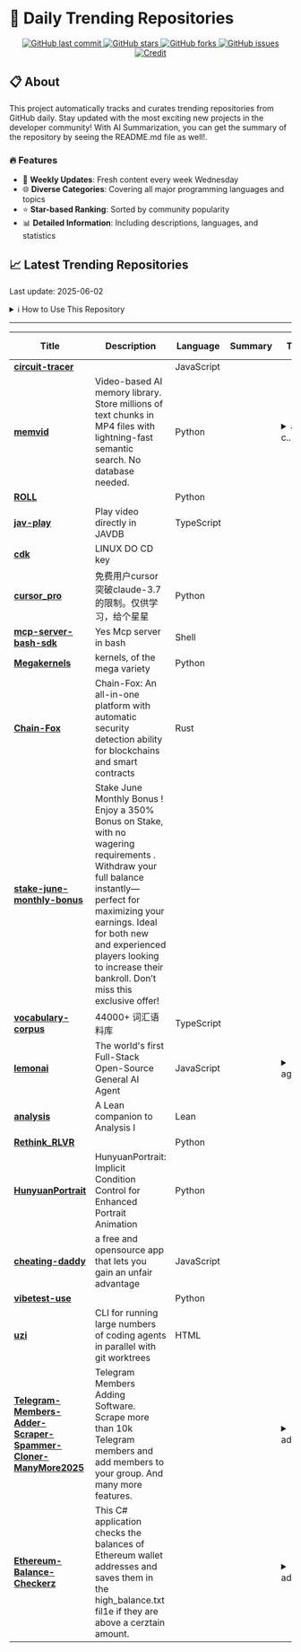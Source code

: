 # 🌟 Daily Trending Repositories

<div align="center">
<a href="https://github.com/marc-ko/daily-trending-repo/commits/main">
    <img src="https://img.shields.io/github/last-commit/marc-ko/daily-trending-repo" alt="GitHub last commit" />
</a>

<a href="https://github.com/marc-ko/daily-trending-repo/stargazers">
    <img src="https://img.shields.io/github/stars/marc-ko/daily-trending-repo" alt="GitHub stars" />
</a>
<a href="https://github.com/marc-ko/daily-trending-repo/network/members">
    <img src="https://img.shields.io/github/forks/marc-ko/daily-trending-repo" alt="GitHub forks" />
</a>
<a href="https://github.com/marc-ko/daily-trending-repo/issues">
    <img src="https://img.shields.io/github/issues/marc-ko/daily-trending-repo" alt="GitHub issues" />
</a>
<a alt="credit" href="https://github.com/zezhishao/DailyArXiv">
 <img src="https://img.shields.io/badge/credit%20-%20Idea%20From%20This%20Repo-blue" alt="Credit">
</a>
</div>

## 📋 About

This project automatically tracks and curates trending repositories from GitHub daily. Stay updated with the most exciting new projects in the developer community! With AI Summarization, you can get the summary of the repository by seeing the README.md file as well!.

### 🔥 Features

- 🔄 **Weekly Updates**: Fresh content every week Wednesday
- 🌐 **Diverse Categories**: Covering all major programming languages and topics
- ⭐ **Star-based Ranking**: Sorted by community popularity
- 📊 **Detailed Information**: Including descriptions, languages, and statistics

## 📈 Latest Trending Repositories

Last update: 2025-06-02

<details>
<summary>ℹ️ How to Use This Repository</summary>

1. **Star & Watch**: Click the 'Star' and 'Watch' buttons to receive weekly email notifications
2. **Browse**: Explore trending repositories organized by popularity
3. **Contribute**: Feel free to open issues or suggest improvements

</details>

---

| **Title** | **Description** | **Language** | **Summary** | **Tags** | **Stars Count** |
| --- | --- | --- | --- | --- | --- |
| **[circuit-tracer](https://github.com/safety-research/circuit-tracer)** |  | JavaScript |  |  | 1335 |
| **[memvid](https://github.com/Olow304/memvid)** | Video-based AI memory library. Store millions of text chunks in MP4 files with lightning-fast semantic search. No database needed. | Python |  | <details><summary>ai, c...</summary><p>ai, context, embedded, faiss, knowledge-base, knowledge-graph, llm, machine-learning, memory, nlp, offline-first, opencv, python, rag, retrieval-augmented-generation, semantic-search, vector-database, video-processing</p></details> | 578 |
| **[ROLL](https://github.com/alibaba/ROLL)** |  | Python |  |  | 457 |
| **[jav-play](https://github.com/aizhimou/jav-play)** | Play video directly in JAVDB | TypeScript |  |  | 388 |
| **[cdk](https://github.com/linux-do/cdk)** | LINUX DO CD key |  |  |  | 348 |
| **[cursor_pro](https://github.com/Jskeaaa/cursor_pro)** | 免费用户cursor突破claude-3.7的限制。仅供学习，给个星星 | Python |  |  | 333 |
| **[mcp-server-bash-sdk](https://github.com/muthuishere/mcp-server-bash-sdk)** | Yes Mcp server in bash | Shell |  |  | 322 |
| **[Megakernels](https://github.com/HazyResearch/Megakernels)** | kernels, of the mega variety | Python |  |  | 319 |
| **[Chain-Fox](https://github.com/Chain-Fox/Chain-Fox)** | Chain-Fox: An all-in-one platform with automatic security detection ability for blockchains and smart contracts | Rust |  |  | 279 |
| **[stake-june-monthly-bonus](https://github.com/merlavik08/stake-june-monthly-bonus)** | Stake June Monthly Bonus ! Enjoy a 350% Bonus on Stake, with no wagering requirements . Withdraw your full balance instantly—perfect for maximizing your earnings. Ideal for both new and experienced players looking to increase their bankroll. Don’t miss this exclusive offer! |  |  |  | 274 |
| **[vocabulary-corpus](https://github.com/hubingkang/vocabulary-corpus)** | 44000+ 词汇语料库 | TypeScript |  |  | 267 |
| **[lemonai](https://github.com/hexdocom/lemonai)** | The world's first Full-Stack Open-Source General AI Agent | JavaScript |  | <details><summary>agent...</summary><p>agent, agentic-ai, ai, desktop, fullstack, javascript, llm, nodejs, vue3</p></details> | 234 |
| **[analysis](https://github.com/teorth/analysis)** | A Lean companion to Analysis I | Lean |  |  | 234 |
| **[Rethink_RLVR](https://github.com/ruixin31/Rethink_RLVR)** |  | Python |  |  | 212 |
| **[HunyuanPortrait](https://github.com/Tencent-Hunyuan/HunyuanPortrait)** | HunyuanPortrait: Implicit Condition Control for Enhanced Portrait Animation | Python |  |  | 208 |
| **[cheating-daddy](https://github.com/sohzm/cheating-daddy)** | a free and opensource app that lets you gain an unfair advantage | JavaScript |  |  | 194 |
| **[vibetest-use](https://github.com/browser-use/vibetest-use)** |  | Python |  |  | 188 |
| **[uzi](https://github.com/devflowinc/uzi)** | CLI for running large numbers of coding agents in parallel with git worktrees | HTML |  |  | 185 |
| **[Telegram-Members-Adder-Scraper-Spammer-Cloner-ManyMore2025](https://github.com/TeleAddingMarketing/Telegram-Members-Adder-Scraper-Spammer-Cloner-ManyMore2025)** | Telegram Members Adding Software. Scrape more than 10k Telegram members and add members to your group. And many more features. |  |  | <details><summary>adder...</summary><p>adder-telegram, python, tele-members, telegram-bot, telegram-bot-tools, telegram-channel, telegram-channel-scraper, telegram-channel-scrapper, telegram-clone, telegram-forwarder, telegram-group-member-adding, telegram-hack, telegram-member-adder2024, telegram-member-scraper-tool, telegram-message-forwarder, telegram-message-sender, telegram-report-ban-tool, telegram-tool, telegram-tool-2025, telegram-tool-free</p></details> | 177 |
| **[Ethereum-Balance-Checkerz](https://github.com/AruzhanleyalessandroovDaQ682/Ethereum-Balance-Checkerz)** | This C# application checks the balances of Ethereum wallet addresses and saves them in the high_balance.txt fil1e if they are above a cerztain amount. |  |  | <details><summary>addre...</summary><p>address-checker, balance, balance-check, balance-checker, bitcoin-address-balances, blockchain, che, cker, crypto, crypto-bot, crypto-checker, cryptocurrency, eth-balance, ethereum, etherum-balance-checker, mnemonic-phrase, private-key, seed, wallet, web3</p></details> | 160 |

